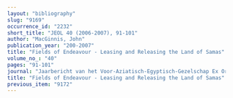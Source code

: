 ```yaml
---
layout: "bibliography"
slug: "9169"
occurrence_id: "2232"
short_title: "JEOL 40 (2006-2007), 91-101"
author: "MacGinnis, John"
publication_year: "200-2007"
title: "Fields of Endeavour - Leasing and Releasing the Land of Samas"
volume_no_: "40"
pages: "91-101"
journal: "Jaarbericht van het Voor-Aziatisch-Egyptisch-Gezelschap Ex Oriente Lux"
title: "Fields of Endeavour - Leasing and Releasing the Land of Samas"
previous_item: "9172"
---
```

